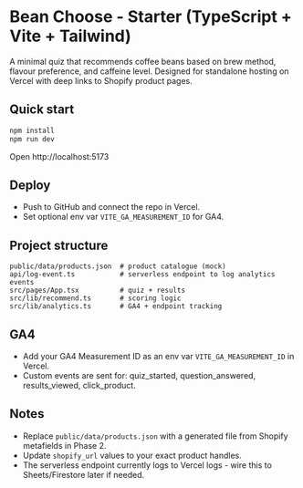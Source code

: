 # Bean Choose - Starter (TypeScript + Vite + Tailwind)

A minimal quiz that recommends coffee beans based on brew method, flavour preference, and caffeine level. 
Designed for standalone hosting on Vercel with deep links to Shopify product pages.

## Quick start
```bash
npm install
npm run dev
```

Open http://localhost:5173

## Deploy
- Push to GitHub and connect the repo in Vercel.
- Set optional env var `VITE_GA_MEASUREMENT_ID` for GA4.

## Project structure
```
public/data/products.json  # product catalogue (mock)
api/log-event.ts           # serverless endpoint to log analytics events
src/pages/App.tsx          # quiz + results
src/lib/recommend.ts       # scoring logic
src/lib/analytics.ts       # GA4 + endpoint tracking
```

## GA4
- Add your GA4 Measurement ID as an env var `VITE_GA_MEASUREMENT_ID` in Vercel.
- Custom events are sent for: quiz_started, question_answered, results_viewed, click_product.

## Notes
- Replace `public/data/products.json` with a generated file from Shopify metafields in Phase 2.
- Update `shopify_url` values to your exact product handles.
- The serverless endpoint currently logs to Vercel logs - wire this to Sheets/Firestore later if needed.
